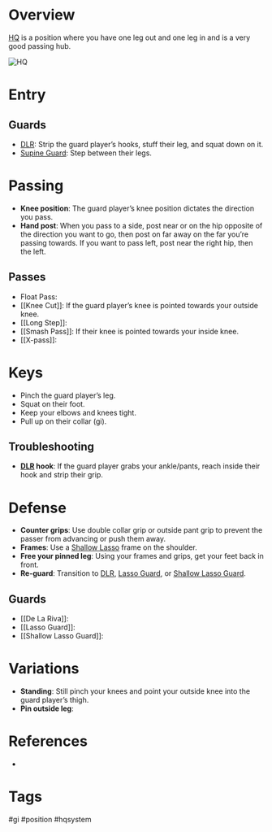 # Overview
<u>HQ</u> is a position where you have one leg out and one leg in and is a very good passing hub.

![HQ](https://preview.redd.it/x8uulmpupql51.png?width=966&format=png&auto=webp&s=5ec60de0ec8335177ee17b02409768c995b385d9)
# Entry
## Guards
- [DLR](obsidian://open?vault=Obsidian-BJJ-Notes&file=Guards%2FDe%20La%20Riva): Strip the guard player’s hooks, stuff their leg, and squat down on it.
- [Supine Guard](obsidian://open?vault=Obsidian-BJJ-Notes&file=Guards%2FSupine%20Guard): Step between their legs.
# Passing
- **Knee position**: The guard player’s knee position dictates the direction you pass.
- **Hand post**: When you pass to a side, post near or on the hip opposite of the direction you want to go, then post on far away on the far you’re passing towards. If you want to pass left, post near the right hip, then the left.
## Passes
- Float Pass:
- [[Knee Cut]]: If the guard player’s knee is pointed towards your outside knee.
- [[Long Step]]:
- [[Smash Pass]]: If their knee is pointed towards your inside knee.
- [[X-pass]]:
# Keys
- Pinch the guard player’s leg.
- Squat on their foot.
- Keep your elbows and knees tight.
- Pull up on their collar (gi).
## Troubleshooting
- **[DLR](obsidian://open?vault=Obsidian-BJJ-Notes&file=Guards%2FDe%20La%20Riva) hook**: If the guard player grabs your ankle/pants, reach inside their hook and strip their grip.
# Defense
- **Counter grips**: Use double collar grip or outside pant grip to prevent the passer from advancing or push them away.
- **Frames**: Use a [Shallow Lasso](obsidian://open?vault=Obsidian-BJJ-Notes&file=Guards%2FShallow%20Lasso%20Guard) frame on the shoulder.
- **Free your pinned leg**: Using your frames and grips, get your feet back in front.
- **Re-guard**: Transition to [DLR](obsidian://open?vault=Obsidian-BJJ-Notes&file=Guards%2FDe%20La%20Riva), [Lasso Guard](obsidian://open?vault=Obsidian-BJJ-Notes&file=Guards%2FLasso%20Guard), or [Shallow Lasso Guard](obsidian://open?vault=Obsidian-BJJ-Notes&file=Guards%2FShallow%20Lasso%20Guard).
## Guards
- [[De La Riva]]:
- [[Lasso Guard]]:
- [[Shallow Lasso Guard]]:
# Variations
- **Standing**: Still pinch your knees and point your outside knee into the guard player’s thigh.
- **Pin outside leg**:
# References
- 
# Tags
#gi #position #hqsystem